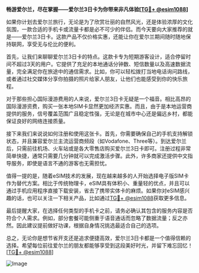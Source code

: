 **畅游爱尔兰，尽在掌握——爱尔兰3日卡为你带来非凡体验[[TG💪+ @esim1088](https://t.me/s/esim1088)]**

如果你计划去爱尔兰旅行，无论是为了欣赏壮丽的自然风光，还是体验浓厚的文化氛围，一款合适的手机卡或流量卡都是必不可少的伴侣。而今天要向大家推荐的就是——爱尔兰3日卡。这款产品不仅价格实惠，还能让你在爱尔兰期间随时随地保持联网，享受无与伦比的便利。

首先，让我们来聊聊爱尔兰3日卡的特点。这款卡专为短期游客设计，适合停留时间不超过3天的用户。它提供了充足的本地通话分钟数、短信数量以及高速数据流量，完全满足你在旅途中的通信需求。比如，你可以轻松拨打当地电话询问路线，或者通过社交媒体分享你拍摄的照片给家人朋友，让他们也能感受到你的快乐旅程。

对于那些担心国际漫游费用的人来说，爱尔兰3日卡无疑是一个福音。相比高昂的国际漫游资费，购买一张本地SIM卡显然更加经济实惠。而且，由于是本地运营商提供的服务，信号覆盖范围广且稳定性强，无论是在城市中心还是偏远乡村，都能保证良好的网络连接质量。

接下来我们来说说如何注册和使用这张卡。首先，你需要确保自己的手机支持解锁状态，并且兼容爱尔兰主流运营商频段（如Vodafone、Three等）。到达爱尔兰后，只需前往机场、火车站或是各大零售店购买爱尔兰3日卡即可。注册过程非常简单快捷，通常只需要几分钟就可以完成激活步骤。此外，许多商家还提供中文指导服务，即使是语言不通的游客也无需担忧。

值得一提的是，随着eSIM技术的发展，现在越来越多的人开始选择电子版SIM卡作为替代方案。相比于传统物理卡，eSIM具有体积小、重量轻的优点，并且可以通过手机应用程序直接下载安装，省去了携带实体卡的麻烦。如果你对eSIM感兴趣的话，也可以关注一下相关产品，比如通过[TG💪+ @esim1088](https://t.me/s/esim1088)获取更多信息。

最后提醒大家，在选择任何类型的手机卡之前，请务必确认其包含的服务内容是否符合个人需求。例如，部分套餐可能侧重于语音通话而忽略了数据流量；反之亦然。因此建议提前做好功课，根据自身情况挑选最适合自己的选项。

总之，无论你是想节省开支还是追求便捷高效，爱尔兰3日卡都是一个值得信赖的选择。希望每位前往爱尔兰的朋友都能够享受到这段美好时光，并留下难忘回忆！[[TG💪+ @esim1088](https://t.me/s/esim1088)] 

![Image](https://i.postimg.cc/4NQfJmqS/Snipaste-2025-05-13-00-14-12.png)